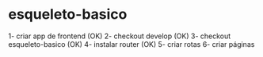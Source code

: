 # esqueleto-basico

1- criar app de frontend (OK)
2- checkout develop (OK)
3- checkout esqueleto-basico (OK)
4- instalar router (OK)
5- criar rotas
6- criar páginas
